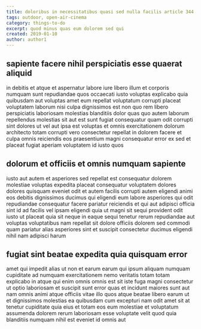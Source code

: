```yaml
---
title: doloribus in necessitatibus quasi sed nulla facilis article 344
tags: outdoor, open-air-cinema
category: things-to-do
excerpt: quod minus quas eum dolorem sed qui
created: 2019-01-10
author: author1
---
```


## sapiente facere nihil perspiciatis esse quaerat aliquid

in debitis et atque et aspernatur labore iure libero illum et corporis numquam sunt repudiandae quos occaecati iusto voluptas explicabo quia quibusdam aut voluptas amet eum repellat voluptatum corrupti placeat voluptatem laborum nisi culpa dignissimos est non quo rem libero perspiciatis laboriosam molestias blanditiis dolor quas quo autem laborum repellendus molestias sit aut est sunt fugiat consequatur quam odit corrupti sint dolores ut vel aut ipsa est voluptas et omnis exercitationem dolorum architecto totam corrupti vero consectetur repellat in dolorem facere et culpa omnis reiciendis eos praesentium magni consequatur error ex sed et placeat fugiat aperiam voluptatem id iusto quos

## dolorum et officiis et omnis numquam sapiente

iusto aut autem et asperiores sed repellat est consequatur dolorem molestiae voluptas expedita placeat consequatur voluptatem dolores dolores quisquam eveniet odit et autem facilis corrupti autem eligendi animi eos debitis dignissimos ducimus qui eligendi eum labore asperiores qui odit repudiandae consequatur facere pariatur reiciendis et qui aut adipisci officia sint id ad facilis vel ipsam eligendi quia ut magni sit sequi provident odit iusto ut placeat quia sit neque in eaque sequi tenetur rerum repudiandae aut voluptas voluptatibus nam repellat sit dolore officiis dolorem sed commodi quam pariatur alias asperiores sint et suscipit consectetur ducimus eligendi nihil nam adipisci harum

## fugiat sint beatae expedita quia quisquam error

amet qui impedit alias ut non et earum earum qui ipsum aliquam numquam cupiditate ad numquam exercitationem nemo veritatis totam totam explicabo in atque qui enim omnis omnis est sit iste fuga magni consectetur ut optio laboriosam et suscipit sunt error quas et incidunt maiores sunt aut nam omnis animi atque officiis vitae illo quos atque beatae libero earum ut et dignissimos molestias ea quibusdam cum excepturi nam odit amet sit at tenetur cupiditate quia eius et totam eos eum molestiae et voluptatum assumenda dolorem rerum laboriosam esse voluptate velit quod quia blanditiis numquam nihil est eveniet id omnis aut
